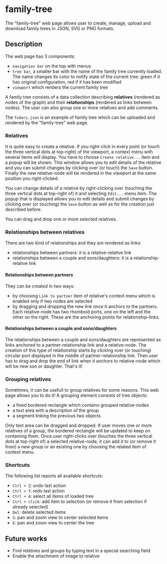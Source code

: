 # family-tree

The "family-tree" web page allows user to create, manage, upload and download family trees in JSON, SVG or PNG formats.

## Description

The web page has 3 components:
 
 * `navigation bar` on the top with menus
 * `tree bar`, a smaller bar with the name of the family tree currently loaded. The name changes its color to notify state of the current tree: green if it has original configuration, red if it has been modified
 * `viewport` which renders the current family tree

A family tree consists of a data collection describing **relatives** (rendered as nodes of the graph) 
and their **relationships** (rendered as links between nodes). 
The user can also group one or more relatives and add comments.

The `Tudors.json` is an example of family tree which can be uploaded and rendered by the "family-tree" web page.

### Relatives

It is quite easy to create a relative. If you right-click in every point (or touch the three vertical dots at top-right) of the viewport, a context menu with several items will display. 
You have to choose `Create relative...` item and a popup will be shown. 
This window allows you to edit details of the relative and you can submit changes by clicking over (or touch) the `Save` button.
Finally the new relative-node will be rendered in the viewport at the same position you right-clicked.

You can change details of a relative by right-clicking over (touching the three vertical dots at top-right of) it and selecting `Edit...` menu item. The popup that is displayed allows you to edit details and submit changes by clicking over (or touching) the `Save` button as well as for the creation just described before.

You can drag and drop one or more selected relatives.

### Relationships between relatives

There are two kind of relationships and they are rendered as links:
 
 * relationships between partners: it is a relative-relative link
 * relationships between a couple and sons/daughters: it is a relationship-relative link

#### Relationships between partners

They can be created in two ways:

 * by choosing `Link to partner` item of relative's context menu which is enabled only if two nodes are selected
 * by dragging and dropping the new link once it anchors to the partners. Each relative-node has two rhomboid ports, one on the left and the other on the right. These are the anchoring points for relationship-links.


#### Relationships between a couple and sons/daughters

The relationships between a couple and sons/daughters are represented as links anchored to a partner-relationship link and a relative-node.
The creation of this type of relationship starts by clicking over (or touching) circular port displayed in the middle of partner-relationship link.
Then user has to drag and drop the end of link when it anchors to relative-node which will be new son or daughter. That's it!


### Grouping relatives

Sometimes, it can be usefull to group relatives for some reasons. This web page allows you to do it! 
A grouping element consists of tree objects:

 * a fixed bordered rectangle which contains grouped relative-nodes
 * a text area with a description of the group
 * a segment linking the previous two objects 
 
Only text area can be dragged and dropped. If user moves one or more relatives of a group, the bordered rectangle will be updated to keep on containing them.
Once user right-clicks over (touches the three vertical dots at top-right of) a selected relative-node, it can add it to (or remove it from) a new group or an existing one by choosing the related item of context menu.

### Shortcuts

The following list reports all available shortcuts:

 * `Ctrl + Z`: undo last action
 * `Ctrl + Y`: redo last action
 * `Ctrl + A`: select all items of loaded tree
 * `Ctrl + click`: add item to selection (or remove it from selection if already selected)
 * `Del`: delete selected items
 * `S`: pan and zoom view to center selected items
 * `E`: pan and zoom view to center the tree
 

## Future works

 * Find relatives and groups by typing text in a special searching field
 * Enable the attachment of image to relative
